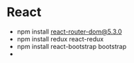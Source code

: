 # React

- npm install react-router-dom@5.3.0
- npm install redux react-redux
- npm install react-bootstrap bootstrap
- 